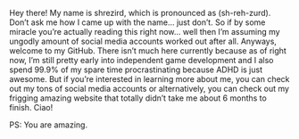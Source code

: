Hey there! My name is shrezird, which is pronounced as (sh-reh-zurd). Don’t ask me how I came up with the name… just don’t. So if by some miracle you’re actually reading this right now… well then I’m assuming my ungodly amount of social media accounts worked out after all. Anyways, welcome to my GitHub. There isn’t much here currently because as of right now, I’m still pretty early into independent game development and I also spend 99.9% of my spare time procrastinating because ADHD is just awesome. But if you’re interested in learning more about me, you can check out my tons of social media accounts or alternatively, you can check out my frigging amazing website that totally didn’t take me about 6 months to finish. Ciao!

PS: You are amazing.
